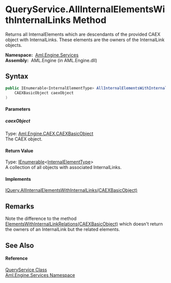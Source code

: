 QueryService.AllInternalElementsWithInternalLinks Method
========================================================
Returns all InternalElements which are descendants of the provided CAEX object with InternalLinks. These elements are the owners of the InternalLink objects.

  **Namespace:**  [Aml.Engine.Services][1]  
  **Assembly:**  AML.Engine (in AML.Engine.dll)

Syntax
------

```csharp
public IEnumerable<InternalElementType> AllInternalElementsWithInternalLinks(
	CAEXBasicObject caexObject
)
```

#### Parameters

##### *caexObject*
Type: [Aml.Engine.CAEX.CAEXBasicObject][2]  
The CAEX object.

#### Return Value
Type: [IEnumerable][3]&lt;[InternalElementType][4]>  
 A collection of all objects with associated InternalLinks. 
#### Implements
[IQuery.AllInternalElementsWithInternalLinks(CAEXBasicObject)][5]  


Remarks
-------
 Note the difference to the method [ElementsWithInternalLinkRelations(CAEXBasicObject)][6] which doesn't return the owners of an InternalLink but the related elements. 

See Also
--------

#### Reference
[QueryService Class][7]  
[Aml.Engine.Services Namespace][1]  

[1]: ../README.md
[2]: ../../Aml.Engine.CAEX/CAEXBasicObject/README.md
[3]: https://docs.microsoft.com/dotnet/api/system.collections.generic.ienumerable-1
[4]: ../../Aml.Engine.CAEX/InternalElementType/README.md
[5]: ../../Aml.Engine.Services.Interfaces/IQuery/AllInternalElementsWithInternalLinks.md
[6]: ElementsWithInternalLinkRelations.md
[7]: README.md
[8]: https://www.automationml.org
[9]: ../../icons/logoShade.png